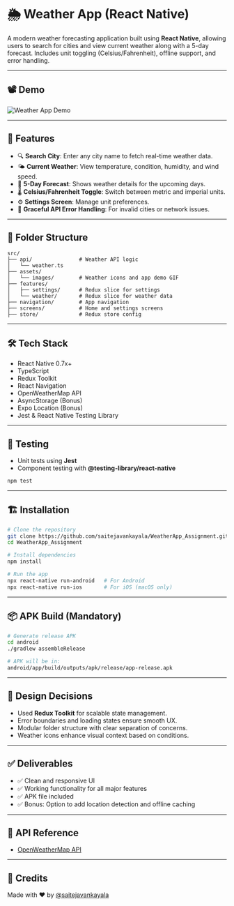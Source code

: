 
# 🌦️ Weather App (React Native)

A modern weather forecasting application built using **React Native**, allowing users to search for cities and view current weather along with a 5-day forecast. Includes unit toggling (Celsius/Fahrenheit), offline support, and error handling.

---

## 📽️ Demo

![Weather App Demo](https://raw.githubusercontent.com/saitejavankayala/weatherApp/main/src/assets/weatherApp.gif)

---

## 📱 Features

- 🔍 **Search City**: Enter any city name to fetch real-time weather data.
- 🌤 **Current Weather**: View temperature, condition, humidity, and wind speed.
- 📅 **5-Day Forecast**: Shows weather details for the upcoming days.
- 🌡️ **Celsius/Fahrenheit Toggle**: Switch between metric and imperial units.
- ⚙️ **Settings Screen**: Manage unit preferences.
- 📶 **Graceful API Error Handling**: For invalid cities or network issues.
---

## 🔧 Folder Structure

```
src/
├── api/               # Weather API logic
│   └── weather.ts
├── assets/
│   └── images/        # Weather icons and app demo GIF
├── features/
│   ├── settings/      # Redux slice for settings
│   └── weather/       # Redux slice for weather data
├── navigation/        # App navigation
├── screens/           # Home and settings screens
├── store/             # Redux store config
```

---

## 🛠️ Tech Stack

- React Native 0.7x+
- TypeScript
- Redux Toolkit
- React Navigation
- OpenWeatherMap API
- AsyncStorage (Bonus)
- Expo Location (Bonus)
- Jest & React Native Testing Library

---

## 🧪 Testing

- Unit tests using **Jest**
- Component testing with **@testing-library/react-native**

```bash
npm test
```

---

## 🏗️ Installation

```bash
# Clone the repository
git clone https://github.com/saitejavankayala/WeatherApp_Assignment.git
cd WeatherApp_Assignment

# Install dependencies
npm install

# Run the app
npx react-native run-android   # For Android
npx react-native run-ios       # For iOS (macOS only)
```

---

## 📦 APK Build (Mandatory)

```bash
# Generate release APK
cd android
./gradlew assembleRelease

# APK will be in:
android/app/build/outputs/apk/release/app-release.apk
```

---

## 📄 Design Decisions

- Used **Redux Toolkit** for scalable state management.
- Error boundaries and loading states ensure smooth UX.
- Modular folder structure with clear separation of concerns.
- Weather icons enhance visual context based on conditions.

---

## ✅ Deliverables

- ✅ Clean and responsive UI
- ✅ Working functionality for all major features
- ✅ APK file included
- ✅ Bonus: Option to add location detection and offline caching

---

## 🔗 API Reference

- [OpenWeatherMap API](https://openweathermap.org/api)

---

## 🙌 Credits

Made with ❤️ by [@saitejavankayala](https://github.com/saitejavankayala)
